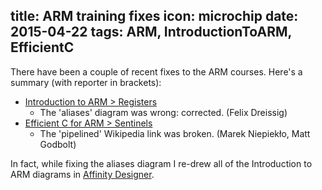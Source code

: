 title: ARM training fixes
icon: microchip
date: 2015-04-22
tags: ARM, IntroductionToARM, EfficientC
----

There have been a couple of recent fixes to the ARM courses. Here's a summary (with reporter in brackets):

* [Introduction to ARM > Registers](/arm/introduction-to-arm/registers.html)
  * The 'aliases' diagram was wrong: corrected. (Felix Dreissig)
* [Efficient C for ARM > Sentinels](/arm/efficient-c-for-arm/sentinels.html)
  * The 'pipelined' Wikipedia link was broken. (Marek Niepiekło, Matt Godbolt)

In fact, while fixing the aliases diagram I re-drew all of the Introduction to ARM diagrams in [Affinity Designer](https://affinity.serif.com/en-gb/).

